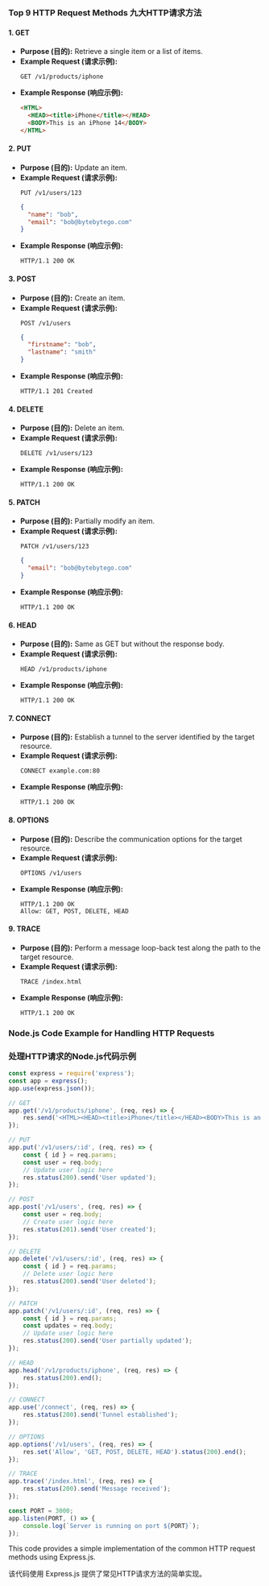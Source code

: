### Top 9 HTTP Request Methods 九大HTTP请求方法

#### 1. GET
- **Purpose (目的):** Retrieve a single item or a list of items.
- **Example Request (请求示例):**
  ```plaintext
  GET /v1/products/iphone
  ```
- **Example Response (响应示例):**
  ```html
  <HTML>
    <HEAD><title>iPhone</title></HEAD>
    <BODY>This is an iPhone 14</BODY>
  </HTML>
  ```

#### 2. PUT
- **Purpose (目的):** Update an item.
- **Example Request (请求示例):**
  ```plaintext
  PUT /v1/users/123
  ```
  ```json
  {
    "name": "bob",
    "email": "bob@bytebytego.com"
  }
  ```
- **Example Response (响应示例):**
  ```plaintext
  HTTP/1.1 200 OK
  ```

#### 3. POST
- **Purpose (目的):** Create an item.
- **Example Request (请求示例):**
  ```plaintext
  POST /v1/users
  ```
  ```json
  {
    "firstname": "bob",
    "lastname": "smith"
  }
  ```
- **Example Response (响应示例):**
  ```plaintext
  HTTP/1.1 201 Created
  ```

#### 4. DELETE
- **Purpose (目的):** Delete an item.
- **Example Request (请求示例):**
  ```plaintext
  DELETE /v1/users/123
  ```
- **Example Response (响应示例):**
  ```plaintext
  HTTP/1.1 200 OK
  ```

#### 5. PATCH
- **Purpose (目的):** Partially modify an item.
- **Example Request (请求示例):**
  ```plaintext
  PATCH /v1/users/123
  ```
  ```json
  {
    "email": "bob@bytebytego.com"
  }
  ```
- **Example Response (响应示例):**
  ```plaintext
  HTTP/1.1 200 OK
  ```

#### 6. HEAD
- **Purpose (目的):** Same as GET but without the response body.
- **Example Request (请求示例):**
  ```plaintext
  HEAD /v1/products/iphone
  ```
- **Example Response (响应示例):**
  ```plaintext
  HTTP/1.1 200 OK
  ```

#### 7. CONNECT
- **Purpose (目的):** Establish a tunnel to the server identified by the target resource.
- **Example Request (请求示例):**
  ```plaintext
  CONNECT example.com:80
  ```
- **Example Response (响应示例):**
  ```plaintext
  HTTP/1.1 200 OK
  ```

#### 8. OPTIONS
- **Purpose (目的):** Describe the communication options for the target resource.
- **Example Request (请求示例):**
  ```plaintext
  OPTIONS /v1/users
  ```
- **Example Response (响应示例):**
  ```plaintext
  HTTP/1.1 200 OK
  Allow: GET, POST, DELETE, HEAD
  ```

#### 9. TRACE
- **Purpose (目的):** Perform a message loop-back test along the path to the target resource.
- **Example Request (请求示例):**
  ```plaintext
  TRACE /index.html
  ```
- **Example Response (响应示例):**
  ```plaintext
  HTTP/1.1 200 OK
  ```

### Node.js Code Example for Handling HTTP Requests
### 处理HTTP请求的Node.js代码示例

```javascript
const express = require('express');
const app = express();
app.use(express.json());

// GET
app.get('/v1/products/iphone', (req, res) => {
    res.send('<HTML><HEAD><title>iPhone</title></HEAD><BODY>This is an iPhone 14</BODY></HTML>');
});

// PUT
app.put('/v1/users/:id', (req, res) => {
    const { id } = req.params;
    const user = req.body;
    // Update user logic here
    res.status(200).send('User updated');
});

// POST
app.post('/v1/users', (req, res) => {
    const user = req.body;
    // Create user logic here
    res.status(201).send('User created');
});

// DELETE
app.delete('/v1/users/:id', (req, res) => {
    const { id } = req.params;
    // Delete user logic here
    res.status(200).send('User deleted');
});

// PATCH
app.patch('/v1/users/:id', (req, res) => {
    const { id } = req.params;
    const updates = req.body;
    // Update user logic here
    res.status(200).send('User partially updated');
});

// HEAD
app.head('/v1/products/iphone', (req, res) => {
    res.status(200).end();
});

// CONNECT
app.use('/connect', (req, res) => {
    res.status(200).send('Tunnel established');
});

// OPTIONS
app.options('/v1/users', (req, res) => {
    res.set('Allow', 'GET, POST, DELETE, HEAD').status(200).end();
});

// TRACE
app.trace('/index.html', (req, res) => {
    res.status(200).send('Message received');
});

const PORT = 3000;
app.listen(PORT, () => {
    console.log(`Server is running on port ${PORT}`);
});
```

This code provides a simple implementation of the common HTTP request methods using Express.js.

该代码使用 Express.js 提供了常见HTTP请求方法的简单实现。
